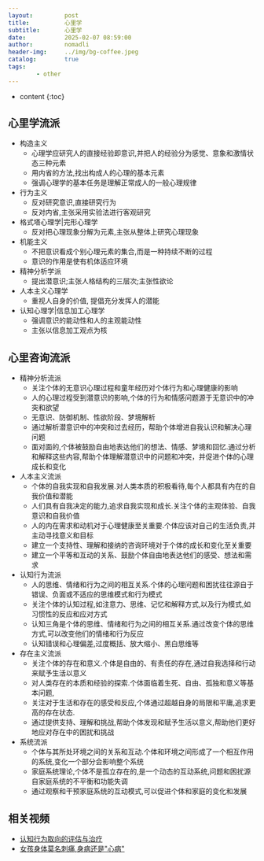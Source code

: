```yaml
---
layout:         post
title:          心里学
subtitle:       心里学
date:           2025-02-07 08:59:00
author:         nomadli
header-img:     ../img/bg-coffee.jpeg
catalog:        true
tags:
        - other
---
```


* content
{:toc}

## 心里学流派
- 构造主义
    - 心理学应研究人的直接经验即意识,并把人的经验分为感觉、意象和激情状态三种元素
    - 用内省的方法,找出构成人的心理的基本元素
    - 强调心理学的基本任务是理解正常成人的一般心理规律
- 行为主义
    - 反对研究意识,直接研究行为
    - 反对内省,主张采用实验法进行客观研究
- 格式塔心理学|完形心理学
    - 反对把心理现象分解为元素,主张从整体上研究心理现象
- 机能主义
    - 不把意识看成个别心理元素的集合,而是一种持续不断的过程
    - 意识的作用是使有机体适应环境
- 精神分析学派
    - 提出潜意识;主张人格结构的三层次;主张性欲论
- 人本主义心理学
    - 重视人自身的价值, 提倡充分发挥人的潜能 
- 认知心理学|信息加工心理学
    - 强调意识的能动性和人的主观能动性
    - 主张以信息加工观点为核

## 心里咨询流派
- 精神分析流派
    - 关注个体的无意识心理过程和童年经历对个体行为和心理健康的影响
    - 人的心理过程受到潜意识的影响,个体的行为和情感问题源于无意识中的冲突和欲望
    - 无意识、防御机制、性欲阶段、梦境解析
    - 通过解析潜意识中的冲突和过去经历，帮助个体增进自我认识和解决心理问题
    - 面对面的,个体被鼓励自由地表达他们的想法、情感、梦境和回忆.通过分析和解释这些内容,帮助个体理解潜意识中的问题和冲突，并促进个体的心理成长和变化
- 人本主义流派
    - 个体的自我实现和自我发展.对人类本质的积极看待,每个人都具有内在的自我价值和潜能
    - 人们具有自我决定的能力,追求自我实现和成长.关注个体的主观体验、自我意识和自我价值
    - 人的内在需求和动机对于心理健康至关重要.个体应该对自己的生活负责,并主动寻找意义和目标
    - 建立一个支持性、理解和接纳的咨询环境对于个体的成长和变化至关重要
    - 建立一个平等和互动的关系、鼓励个体自由地表达他们的感受、想法和需求
- 认知行为流派
    - 人的思维、情绪和行为之间的相互关系.个体的心理问题和困扰往往源自于错误、负面或不适应的思维模式和行为模式
    - 关注个体的认知过程,如注意力、思维、记忆和解释方式,以及行为模式,如习惯性的反应和应对方式
    - 认知三角是个体的思维、情绪和行为之间的相互关系.通过改变个体的思维方式,可以改变他们的情绪和行为反应
    - 认知错误和心理偏差,过度概括、放大缩小、黑白思维等
- 存在主义流派
    - 关注个体的存在和意义.个体是自由的、有责任的存在,通过自我选择和行动来赋予生活以意义
    - 对人类存在的本质和经验的探索.个体面临着生死、自由、孤独和意义等基本问题,
    - 关注对于生活和存在的感受和反应,个体通过超越自身的局限和平庸,追求更高的存在状态.
    - 通过提供支持、理解和挑战,帮助个体发现和赋予生活以意义,帮助他们更好地应对存在中的困扰和挑战
- 系统流派
    - 个体与其所处环境之间的关系和互动.个体和环境之间形成了一个相互作用的系统,变化一个部分会影响整个系统
    - 家庭系统理论,个体不是孤立存在的,是一个动态的互动系统,问题和困扰源自家庭系统的不平衡和功能失调
    - 通过观察和干预家庭系统的互动模式,可以促进个体和家庭的变化和发展

## 相关视频
- [认知行为取向的评估与治疗](https://www.bilibili.com/video/BV1Qg411w77e)
- [女孩身体莫名刺痛,身病还是"心病"](https://www.bilibili.com/video/BV1TR4y1W7V4)

